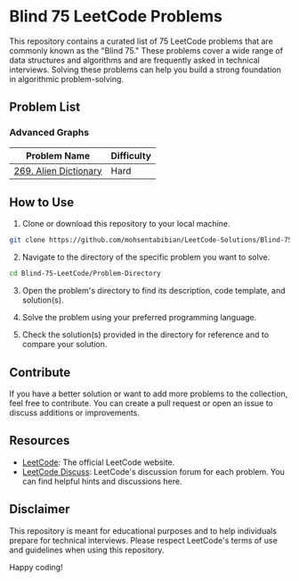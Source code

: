 # Blind 75 LeetCode Problems

This repository contains a curated list of 75 LeetCode problems that are commonly known as the "Blind 75." These problems cover a wide range of data structures and algorithms and are frequently asked in technical interviews. Solving these problems can help you build a strong foundation in algorithmic problem-solving.

## Problem List

### Advanced Graphs

| Problem Name                                    | Difficulty |
| ----------------------------------------------- | ---------- |
| [269. Alien Dictionary](https://leetcode.com/problems/alien-dictionary/)                               | Hard       |

## How to Use

1. Clone or download this repository to your local machine.

```bash
git clone https://github.com/mohsentabibian/LeetCode-Solutions/Blind-75-LeetCode.git
```

2. Navigate to the directory of the specific problem you want to solve.

```bash
cd Blind-75-LeetCode/Problem-Directory
```

3. Open the problem's directory to find its description, code template, and solution(s).

4. Solve the problem using your preferred programming language.

5. Check the solution(s) provided in the directory for reference and to compare your solution.

## Contribute

If you have a better solution or want to add more problems to the collection, feel free to contribute. You can create a pull request or open an issue to discuss additions or improvements.

## Resources

- [LeetCode](https://leetcode.com/): The official LeetCode website.
- [LeetCode Discuss](https://leetcode.com/discuss/): LeetCode's discussion forum for each problem. You can find helpful hints and discussions here.

## Disclaimer

This repository is meant for educational purposes and to help individuals prepare for technical interviews. Please respect LeetCode's terms of use and guidelines when using this repository.

Happy coding!